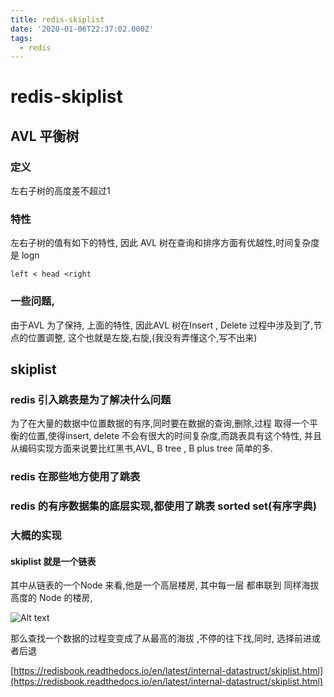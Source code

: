 ```yaml
---
title: redis-skiplist
date: '2020-01-06T22:37:02.000Z'
tags:
  - redis
---
```


# redis-skiplist

## AVL 平衡树

### 定义

左右子树的高度差不超过1

### 特性

左右子树的值有如下的特性, 因此 AVL 树在查询和排序方面有优越性,时间复杂度是 logn

```text
left < head <right
```

### 一些问题,

由于AVL 为了保持, 上面的特性, 因此AVL 树在Insert , Delete 过程中涉及到了,节点的位置调整, 这个也就是左旋,右旋,\(我没有弄懂这个,写不出来\)

## skiplist

### redis 引入跳表是为了解决什么问题

为了在大量的数据中位置数据的有序,同时要在数据的查询,删除,过程 取得一个平衡的位置,使得insert, delete 不会有很大的时间复杂度,而跳表具有这个特性, 并且从编码实现方面来说要比红黑书,AVL, B tree , B plus tree 简单的多.

### redis 在那些地方使用了跳表

### redis 的有序数据集的底层实现,都使用了跳表 sorted set\(有序字典\)

### 大概的实现

#### skiplist 就是一个链表

其中从链表的一个Node 来看,他是一个高层楼房, 其中每一层 都串联到 同样海拔高度的 Node 的楼房,

![Alt text](https://lin19999.oss-cn-beijing.aliyuncs.com/skiplist.png)

那么查找一个数据的过程变变成了从最高的海拔 ,不停的往下找,同时, 选择前进或者后退

[https://redisbook.readthedocs.io/en/latest/internal-datastruct/skiplist.html](https://redisbook.readthedocs.io/en/latest/internal-datastruct/skiplist.html)

